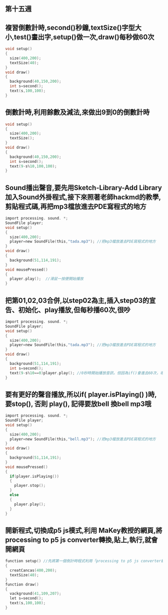 ## 第十五週

## 複習倒數計時,second()秒鐘,textSize()字型大小,test()畫出字,setup()做一次,draw()每秒做60次
```c
void setup()
{
  size(400,200);
  textSize(40);
}
void draw()
{
  background(40,150,200);
  int s=second();
  text(s,100,100);
}
```

## 倒數計時,利用餘數及減法,來做出9到0的倒數計時
```c
void setup()
{
  size(400,200);
  textSize();
}
void draw()
{
  background(40,150,200);
  int s=second();
  text(9-s%10,100,100);
}
```

## Sound播出聲音,要先用Sketch-Library-Add Library加入Sound外掛程式,接下來照著老師hackmd的教學,剪貼程式碼,再把mp3檔放進去PDE寫程式的地方
```c
import processing. sound. *;
SoundFile player;
void setup()
{
  size(400,200);
  player=new SoundFile(this,"tada.mp3"); //把mp3檔放進去PDE寫程式的地方
}
void draw()
{
  background(51,114,191);
}
void mousePressed()
{
  player.play();  //滑鼠一按便開始播放
}
```

## 把第01,02,03合併,以step02為主,插入step03的宣告、初始化、play播放,但每秒播60次,很吵
```c
import processing. sound. *;
SoundFile player;
void setup()
{
  size(400,200);
  player=new SoundFile(this,"tada.mp3"); //把mp3檔放進去PDE寫程式的地方
}
void draw()
{
  background(51,114,191);
  int s=second();
  text(9-s%10==0)player.play(); //0秒時開始播放音訊，但因為if()會進去60次，導致很吵
}
```

## 要有更好的聲音播放,所以if( player.isPlaying() )時,要stop(), 否則 play(), 記得要放bell 換bell mp3哦
```c
import processing. sound. *;
SoundFile player;
void setup()
{
  size(400,200);
  player=new SoundFile(this,"bell.mp3"); //把mp3檔放進去PDE寫程式的地方
}
void draw()
{
  background(51,114,191);
}
void mousePressed()
{
  if(player.isPlaying())
  {
    player.stop();
  }
  else
  {
    player.play();
  }
}
```

## 開新程式,切換成p5 js模式,利用 MaKey教授的網頁,將processing to p5 js converter轉換,貼上,執行,就會開網頁
```c
function setup() //先將第一個倒計時程式利用「processing to p5 js converter網站轉換」，接著執行就會開網頁
{
  creatCancas(400,200);
  textSize(40);
}
function draw()
{
  vackground(41,109,207);
  let s=second();
  text(s,100,100);
}
  
```
